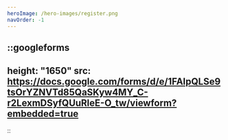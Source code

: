 ```yaml
---
heroImage: /hero-images/register.png
navOrder: -1
---
```


::googleforms
---
height: "1650"
src: https://docs.google.com/forms/d/e/1FAIpQLSe9tsOrYZNVTd85QaSKyw4MY_C-r2LexmDSyfQUuRleE-O_tw/viewform?embedded=true
---
::
